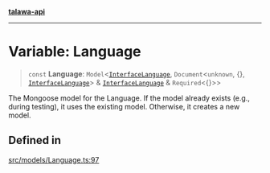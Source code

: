 [**talawa-api**](../../../README.md)

***

# Variable: Language

> `const` **Language**: `Model`\<[`InterfaceLanguage`](../interfaces/InterfaceLanguage.md), `Document`\<`unknown`, \{\}, [`InterfaceLanguage`](../interfaces/InterfaceLanguage.md)\> & [`InterfaceLanguage`](../interfaces/InterfaceLanguage.md) & `Required`\<\{\}\>\>

The Mongoose model for the Language.
If the model already exists (e.g., during testing), it uses the existing model.
Otherwise, it creates a new model.

## Defined in

[src/models/Language.ts:97](https://github.com/Suyash878/talawa-api/blob/b5a9d8b4a1ea678a3d6f5b710b3721f91a3052fc/src/models/Language.ts#L97)
